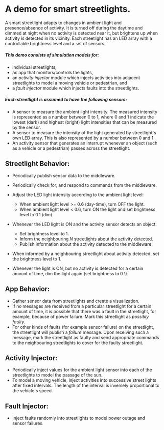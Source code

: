 # A demo for smart streetlights.

A smart streetlight adapts to changes in ambient light and presence/absence of activity. It is turned off during the daytime and dimmed at night when no activity is detected near it, but brightens up when activity is detected in its vicinity. Each streetlight has an LED array with a controllable brightness level and a set of sensors.

##### This demo consists of simulation models for:
* individual streetlights,
* an app that monitors/controls the lights,
* an _activity injector_ module which injects activities into adjacent streetlights to model a moving vehicle or pedestrian, and
* a _fault injector_ module which injects faults into the streetlights.

##### Each streetlight is assumed to have the following sensors:
 * A sensor to measure the ambient light intensity. The measured intensity is represented as a number between 0 to 1, where 0 and 1 indicate the lowest (dark) and highest (bright) light intensities that can be measured by the sensor.
 * A sensor to measure the intensity of the light generated by streetlight's own LED array. This is also represented by a 
 number between 0 and 1.
 * An activity sensor that generates an interrupt whenever an object (such as a vehicle or a pedestrian) passes across the streetlight.

## Streetlight Behavior:
* Periodically publish sensor data to the middleware.
* Periodically check for, and respond to commands from the middleware.
* Adjust the LED light intensity according to the ambient light level:
  * When ambient light level >= 0.6 (day-time), turn OFF the light.
  * When ambient light level < 0.6, turn ON the light and set brightness level to 0.1 (dim)  
* Whenever the LED light is ON and the activity sensor detects an object:
  * Set brightness level to 1.
  * Inform the neighbouring _N_ streetlights about the activity detected.
  * Publish information about the activity detected to the middleware.

* When informed by a neighbouring streetlight about activity detected, set the brightness level to 1.
* Whenever the light is ON, but no activity is detected for a certain amount of time, 
dim the light again (set brightness to 0.1).

## App Behavior:
* Gather sensor data from streetlights and create a visualization.
* If no messages are received from a particular streetlight for a certain amount of time, it is possible that there was a fault in the streetlight, for example, because of power failure. Mark this streetlight as _possibly faulty_.
* For other kinds of faults (for example sensor failure) on the streetlight, the streetlight will publish a _failure_ message. Upon receiving such a message, mark the streetlight as faulty and send appropriate commands to the neighbouring streetlights to cover for the faulty streetlight.

## Activity Injector:
* Periodically inject values for the ambient light sensor into each of the streetlights to model the passage of the sun.
* To model a moving vehicle, inject activities into successive street lights after fixed intervals. The length of the interval is inversely proportional to the vehicle's speed.

## Fault Injector:
* Inject faults randomly into streetlights to model power outage and sensor failures.

